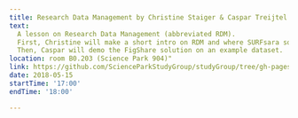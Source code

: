 ```yaml
---
title: Research Data Management by Christine Staiger & Caspar Treijtel
text: 
  A lesson on Research Data Management (abbreviated RDM).   
  First, Christine will make a short intro on RDM and where SURFsara solutions can help.   
  Then, Caspar will demo the FigShare solution on an example dataset.  
location: room B0.203 (Science Park 904)"
link: https://github.com/ScienceParkStudyGroup/studyGroup/tree/gh-pages/lessons/20180515_Research_Data_Management_Christine_Caspar
date: 2018-05-15
startTime: '17:00'
endTime: '18:00'

---
```


